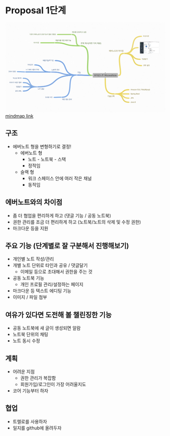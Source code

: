 # Proposal 1단계

![mindmap](./images/180803-mindmap.png)
[mindmap link](https://coggle.it/diagram/W2Pd5pP-j-5e6LeG/t/%EC%9A%B0%EC%95%84%ED%95%9C%EB%85%B8%ED%8A%B8-woowanote)

## 구조
- 에버노트 형을 변형하기로 결정!
  - 에버노트 형 
    - 노트 - 노트북 - 스택
    - 정적임
  - 슬랙 형
    - 워크 스페이스 안에 여러 작은 채널
    - 동적임

## 에버노트와의 차이점
- 좀 더 협업을 편리하게 하고 (댓글 기능 / 공동 노트북)
- 권한 관리를 조금 더 편리하게 하고 (노트북/노트의 삭제 및 수정 권한)
- 마크다운 등을 지원

## 주요 기능 (단계별로 잘 구분해서 진행해보기)
- 개인별 노트 작성/관리
- 개별 노트 단위로 타인과 공유 / 댓글달기
  - 이메일 등으로 초대해서 권한을 주는 것
- 공동 노트북 기능
  - 개인 프로필 관리/설정하는 페이지
- 마크다운 등 텍스트 에디팅 기능
- 이미지 / 파일 첨부

## 여유가 있다면 도전해 볼 챌린징한 기능
- 공동 노트북에 새 글이 생성되면 알람
- 노트북 단위의 채팅
- 노트 동시 수정

## 계획
- 어려운 지점
  - 권한 관리가 복잡함 
  - 회원가입/로그인이 가장 어려울지도
- 코어 기능부터 하자 

## 협업
- 트렐로를 사용하자
- 일지를 github에 올려두자
